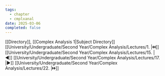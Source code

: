 ```yaml
---
tags:
  - chapter
  - cmplxanal
date: 2025-03-06
completed: false
---
```

[[Directory]], [[Complex Analysis 1|Subject Directory]]
[[University/Undergraduate/Second Year/Complex Analysis/Lectures/1. |🞀🞀]] [[University/Undergraduate/Second Year/Complex Analysis/Lectures/15. |◀]] [[University/Undergraduate/Second Year/Complex Analysis/Lectures/17. |▶]] [[University/Undergraduate/Second Year/Complex Analysis/Lectures/22. |🞂🞂]]
# 
## 
### 
